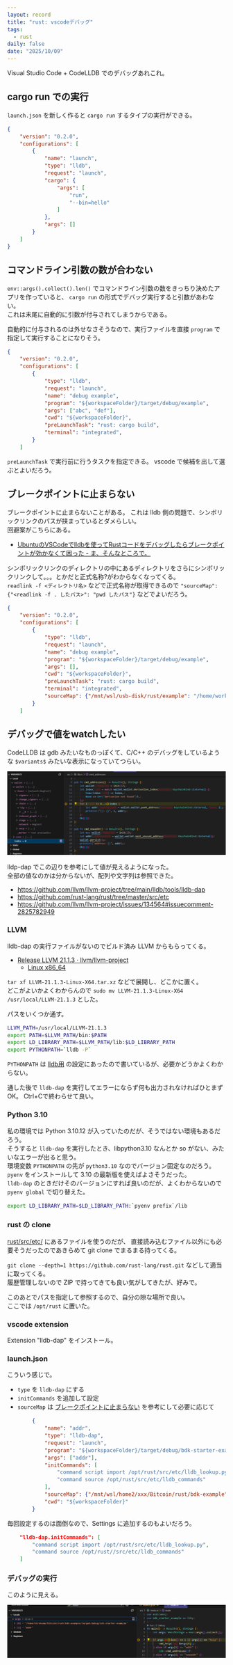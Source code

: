 ```yaml
---
layout: record
title: "rust: vscodeデバッグ"
tags:
  - rust
daily: false
date: "2025/10/09"
---
```


Visual Studio Code + CodeLLDB でのデバッグあれこれ。

## cargo run での実行

`launch.json` を新しく作ると `cargo run` するタイプの実行ができる。

```json
{
    "version": "0.2.0",
    "configurations": [
        {
            "name": "launch",
            "type": "lldb",
            "request": "launch",
            "cargo": {
                "args": [
                    "run",
                    "--bin=hello"
                ]
            },
            "args": []
        }
    ]
}
```

## コマンドライン引数の数が合わない

`env::args().collect().len()` でコマンドライン引数の数をきっちり決めたアプリを作っていると、
`cargo run` の形式でデバッグ実行すると引数があわない。  
これは末尾に自動的に引数が付与されてしまうからである。

自動的に付与されるのは外せなさそうなので、実行ファイルを直接 `program` で指定して実行することになりそう。

```json
{
    "version": "0.2.0",
    "configurations": [
        {
            "type": "lldb",
            "request": "launch",
            "name": "debug example",
            "program": "${workspaceFolder}/target/debug/example",
            "args": ["abc", "def"],
            "cwd": "${workspaceFolder}",
            "preLaunchTask": "rust: cargo build",
            "terminal": "integrated",
        }
    ]
```

`preLaunchTask` で実行前に行うタスクを指定できる。
vscode で候補を出して選ぶとよいだろう。

## ブレークポイントに止まらない

ブレークポイントに止まらないことがある。
これは lldb 側の問題で、シンボリックリンクのパスが挟まっているとダメらしい。  
回避案がこちらにある。

* [UbuntuのVSCodeでlldbを使ってRustコードをデバッグしたらブレークポイントが効かなくて困った - ま、そんなところで。](https://zv-louis.hatenablog.com/entry/2021/07/06/102907)

シンボリックリンクのディレクトリの中にあるディレクトリをさらにシンボリックリンクして。。。とかだと正式名称?がわからなくなってくる。  
`readlink -f <ディレクトリ名>` などで正式名称が取得できるので `"sourceMap": {"<readlink -f . したパス>": "pwd したパス"}` などでよいだろう。

```json
{
    "version": "0.2.0",
    "configurations": [
        {
            "type": "lldb",
            "request": "launch",
            "name": "debug example",
            "program": "${workspaceFolder}/target/debug/example",
            "args": [],
            "cwd": "${workspaceFolder}",
            "preLaunchTask": "rust: cargo build",
            "terminal": "integrated",
            "sourceMap": {"/mnt/wsl/usb-disk/rust/example": "/home/work/lesson/rust/example"}
        }
    ]
```

## デバッグで値をwatchしたい

CodeLLDB は gdb みたいなものっぽくて、C/C++ のデバッグをしているような `$variants$` みたいな表示になっていてつらい。

![image](images/debug-var.png)

lldp-dap でこの辺りを参考にして値が見えるようになった。  
全部の値なのかは分からないが、配列や文字列は参照できた。

* https://github.com/llvm/llvm-project/tree/main/lldb/tools/lldb-dap
* https://github.com/rust-lang/rust/tree/master/src/etc
* https://github.com/llvm/llvm-project/issues/134564#issuecomment-2825782949


### LLVM

lldb-dap の実行ファイルがないのでビルド済み LLVM からもらってくる。

* [Release LLVM 21.1.3 · llvm/llvm-project](https://github.com/llvm/llvm-project/releases/tag/llvmorg-21.1.3)
  * [Linux x86_64](https://github.com/llvm/llvm-project/releases/download/llvmorg-21.1.3/LLVM-21.1.3-Linux-X64.tar.xz)

`tar xf LLVM-21.1.3-Linux-X64.tar.xz` などで展開し、どこかに置く。  
どこがよいかよくわからんので `sudo mv LLVM-21.1.3-Linux-X64 /usr/local/LLVM-21.1.3` とした。

パスをいくつか通す。

```bash
LLVM_PATH=/usr/local/LLVM-21.1.3
export PATH=$LLVM_PATH/bin:$PATH
export LD_LIBRARY_PATH=$LLVM_PATH/lib:$LD_LIBRARY_PATH
export PYTHONPATH=`lldb -P`
```

`PYTHONPATH` は [lldb用](https://lldb.llvm.org/use/tutorials/implementing-standalone-scripts.html) の設定にあったので書いているが、必要かどうかよくわからない。

通した後で `lldb-dap` を実行してエラーにならず何も出力されなければひとまずOK。
Ctrl+Cで終わらせて良い。

### Python 3.10

私の環境では Python 3.10.12 が入っていたのだが、そうではない環境もあるだろう。  
そうすると `lldb-dap` を実行したとき、libpython3.10 なんとか so がない、みたいなエラーが出ると思う。  
環境変数 `PYTHONPATH` の先が `python3.10` なのでバージョン固定なのだろう。
`pyenv` をインストールして 3.10 の最新版を使えばよさそうだった。  
`lldb-dap` のときだけそのバージョンにすれば良いのだが、よくわからないので `pyenv global` で切り替えた。

```bash
export LD_LIBRARY_PATH=$LD_LIBRARY_PATH:`pyenv prefix`/lib
```

### rust の clone

[rust/src/etc/](https://github.com/rust-lang/rust/tree/master/src/etc) にあるファイルを使うのだが、
直接読み込むファイル以外にも必要そうだったのであきらめて git clone でまるまる持ってくる。

`git clone --depth=1 https://github.com/rust-lang/rust.git` などして適当に取ってくる。  
履歴管理しないので ZIP で持ってきても良い気がしてきたが、好みで。

このあとでパスを指定して参照するので、自分の隙な場所で良い。  
ここでは `/opt/rust` に置いた。

### vscode extension

Extension "lldb-dap" をインストール。

### launch.json

こういう感じで。

* `type` を `lldb-dap` にする
* `initCommands` を追加して設定
* `sourceMap` は [ブレークポイントに止まらない](#ブレークポイントに止まらない) を参考にして必要に応じて

```json
        {
            "name": "addr",
            "type": "lldb-dap",
            "request": "launch",
            "program": "${workspaceFolder}/target/debug/bdk-starter-example",
            "args": ["addr"],
            "initCommands": [
                "command script import /opt/rust/src/etc/lldb_lookup.py",
                "command source /opt/rust/src/etc/lldb_commands"
            ],
            "sourceMap": {"/mnt/wsl/home2/xxx/Bitcoin/rust/bdk-example": "/home/xxx/Bitcoin/rust/bdk-example"},
            "cwd": "${workspaceFolder}"
        }
```

毎回設定するのは面倒なので、Settings に追加するのもよいだろう。

```json
    "lldb-dap.initCommands": [
        "command script import /opt/rust/src/etc/lldb_lookup.py",
        "command source /opt/rust//src/etc/lldb_commands"
    ]
```

### デバッグの実行

このように見える。

![image](images/lldp-dap.png)
